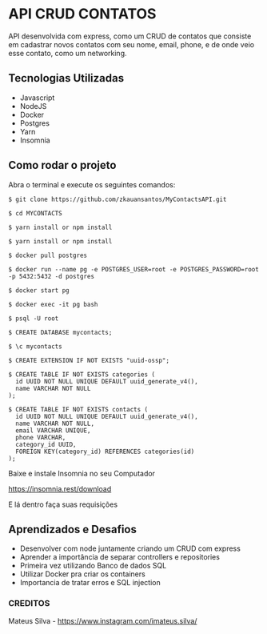 # API CRUD CONTATOS

API desenvolvida com express, como um CRUD de contatos que consiste em cadastrar novos contatos com seu nome, email, phone, e de onde veio esse contato, como um networking.

## Tecnologias Utilizadas

- Javascript
- NodeJS
- Docker
- Postgres
- Yarn
- Insomnia

## Como rodar o projeto

Abra o terminal e execute os seguintes comandos:

```
$ git clone https://github.com/zkauansantos/MyContactsAPI.git
```
```
$ cd MYCONTACTS
```
```
$ yarn install or npm install
```
```
$ yarn install or npm install
```
```
$ docker pull postgres
```
```
$ docker run --name pg -e POSTGRES_USER=root -e POSTGRES_PASSWORD=root -p 5432:5432 -d postgres
```
```
$ docker start pg
```
```
$ docker exec -it pg bash
```
```
$ psql -U root
```
```
$ CREATE DATABASE mycontacts;
```
```
$ \c mycontacts
```
```
$ CREATE EXTENSION IF NOT EXISTS "uuid-ossp";
```
```
$ CREATE TABLE IF NOT EXISTS categories (
  id UUID NOT NULL UNIQUE DEFAULT uuid_generate_v4(),
  name VARCHAR NOT NULL
);
```
```
$ CREATE TABLE IF NOT EXISTS contacts (
  id UUID NOT NULL UNIQUE DEFAULT uuid_generate_v4(),
  name VARCHAR NOT NULL,
  email VARCHAR UNIQUE,
  phone VARCHAR,
  category_id UUID,
  FOREIGN KEY(category_id) REFERENCES categories(id)
);
````

Baixe e instale Insomnia no seu Computador

https://insomnia.rest/download

E lá dentro faça suas requisições

## Aprendizados e Desafios

- Desenvolver com node juntamente criando um CRUD com express
- Aprender a importância de separar controllers e repositories
- Primeira vez utilizando Banco de dados SQL
- Utilizar Docker pra criar os containers
- Importancia de tratar erros e SQL injection

### CREDITOS

Mateus Silva - https://www.instagram.com/imateus.silva/
